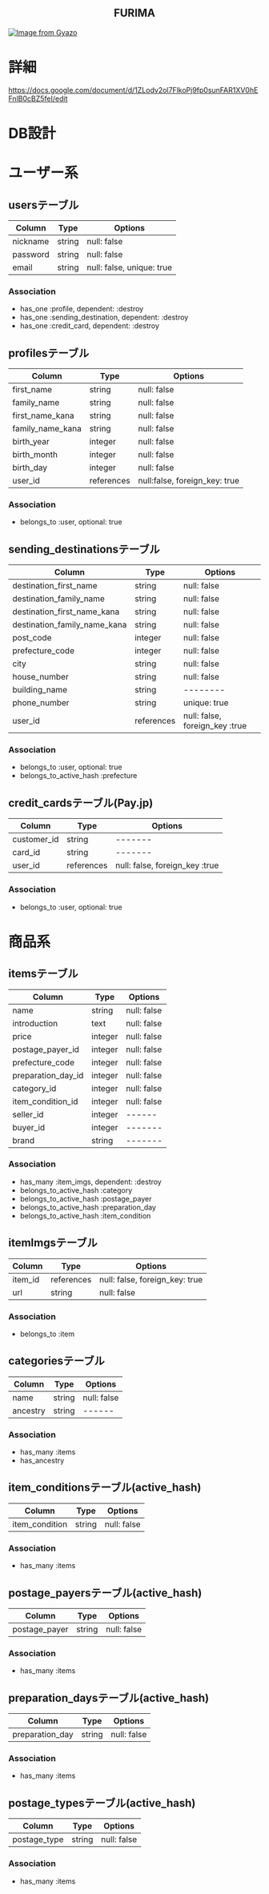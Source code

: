 <h2 align="center">FURIMA</h2>

[![Image from Gyazo](https://i.gyazo.com/c9fc6af4b558d42bc23456426900347f.jpg)](https://gyazo.com/c9fc6af4b558d42bc23456426900347f)

# 詳細
https://docs.google.com/document/d/1ZLodv2ol7FlkoPj9fp0sunFAR1XV0hEFnlB0cBZ5feI/edit

# DB設計
# ユーザー系

## usersテーブル
|Column|Type|Options|
|------|----|-------|
|nickname|string|null: false|
|password|string|null: false|
|email|string|null: false, unique: true|

### Association
- has_one :profile, dependent: :destroy
- has_one :sending_destination, dependent: :destroy
- has_one :credit_card, dependent: :destroy

## profilesテーブル

|Column|Type|Options|
|------|----|-------|
|first_name|string|null: false|
|family_name|string|null: false|
|first_name_kana|string|null: false|
|family_name_kana|string|null: false|
|birth_year|integer|null: false|
|birth_month|integer|null: false|
|birth_day|integer|null: false|
|user_id|references|null:false, foreign_key: true|

### Association
- belongs_to :user, optional: true

## sending_destinationsテーブル

|Column|Type|Options|
|------|----|-------|
|destination_first_name|string|null: false|
|destination_family_name|string|null: false|
|destination_first_name_kana|string|null: false|
|destination_family_name_kana|string|null: false|
|post_code|integer|null: false|
|prefecture_code|integer|null: false|
|city|string|null: false|
|house_number|string|null: false|
|building_name|string|--------|
|phone_number|string|unique: true|
|user_id|references|null: false, foreign_key :true|

### Association
- belongs_to :user, optional: true
- belongs_to_active_hash :prefecture

## credit_cardsテーブル(Pay.jp)

|Column|Type|Options|
|------|----|-------|
|customer_id|string|-------|
|card_id|string|-------|
|user_id|references|null: false, foreign_key :true|

### Association
- belongs_to :user, optional: true








# 商品系

## itemsテーブル

|Column|Type|Options|
|------|----|-------|
|name|string|null: false|
|introduction|text|null: false|
|price|integer|null: false|
|postage_payer_id|integer|null: false|
|prefecture_code|integer|null: false|
|preparation_day_id|integer|null: false|
|category_id|integer|null: false|
|item_condition_id|integer|null: false|
|seller_id|integer|------|
|buyer_id|integer|-------|
|brand|string|-------|

### Association
- has_many :item_imgs, dependent: :destroy
- belongs_to_active_hash :category
- belongs_to_active_hash :postage_payer
- belongs_to_active_hash :preparation_day
- belongs_to_active_hash :item_condition

## itemImgsテーブル

|Column|Type|Options|
|------|----|-------|
|item_id|references|null: false, foreign_key: true|
|url|string|null: false|

### Association
- belongs_to :item

## categoriesテーブル

|Column|Type|Options|
|------|----|-------|
|name|string|null: false|
|ancestry|string|------|

### Association
- has_many :items
- has_ancestry

## item_conditionsテーブル(active_hash)

|Column|Type|Options|
|------|----|-------|
|item_condition|string|null: false|

### Association
- has_many :items


## postage_payersテーブル(active_hash)

|Column|Type|Options|
|------|----|-------|
|postage_payer|string|null: false|

### Association
- has_many :items

## preparation_daysテーブル(active_hash)

|Column|Type|Options|
|------|----|-------|
|preparation_day|string|null: false|

### Association
- has_many :items

## postage_typesテーブル(active_hash)

|Column|Type|Options|
|------|----|-------|
|postage_type|string|null: false|

### Association
- has_many :items
